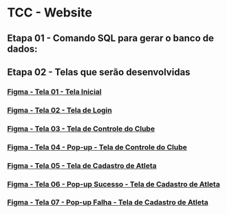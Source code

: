# TCC - Website

## Etapa 01 - Comando SQL para gerar o banco de dados:
### 

## Etapa 02 - Telas que serão desenvolvidas

### [Figma - Tela 01 - Tela Inicial](https://www.figma.com/design/EPTVJpVS7sxUz39PcWSnuc/Hoquei-Brasil?node-id=264-932&t=aSKJJNja9RiYNrQK-4)
### [Figma - Tela 02 - Tela de Login](https://www.figma.com/design/EPTVJpVS7sxUz39PcWSnuc/Hoquei-Brasil?node-id=75-166&t=aSKJJNja9RiYNrQK-4)
### [Figma - Tela 03 - Tela de Controle do Clube](https://www.figma.com/design/EPTVJpVS7sxUz39PcWSnuc/Hoquei-Brasil?node-id=317-81&t=aSKJJNja9RiYNrQK-4)
### [Figma - Tela 04 - Pop-up - Tela de Controle do Clube](https://www.figma.com/design/EPTVJpVS7sxUz39PcWSnuc/Hoquei-Brasil?node-id=317-466&t=aSKJJNja9RiYNrQK-4)
### [Figma - Tela 05 - Tela de Cadastro de Atleta](https://www.figma.com/design/EPTVJpVS7sxUz39PcWSnuc/Hoquei-Brasil?node-id=279-207&t=aSKJJNja9RiYNrQK-4)
### [Figma - Tela 06 - Pop-up Sucesso - Tela de Cadastro de Atleta](https://www.figma.com/design/EPTVJpVS7sxUz39PcWSnuc/Hoquei-Brasil?node-id=322-381&t=aSKJJNja9RiYNrQK-4)
### [Figma - Tela 07 - Pop-up Falha - Tela de Cadastro de Atleta](https://www.figma.com/design/EPTVJpVS7sxUz39PcWSnuc/Hoquei-Brasil?node-id=318-2&t=aSKJJNja9RiYNrQK-4)
